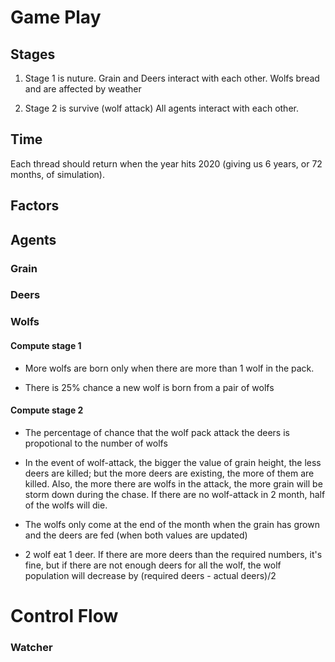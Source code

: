 # Game Play

## Stages

1. Stage 1 is nuture. Grain and Deers interact with each other. Wolfs bread and are affected by weather

2. Stage 2 is survive (wolf attack)
All agents interact with each other.

## Time

Each thread should return when the year hits 2020 (giving us 6 years, or 72 months, of simulation).

## Factors



## Agents



### Grain



### Deers



### Wolfs

#### Compute stage 1

* More wolfs are born only when there are more than 1 wolf in the pack.

* There is 25% chance a new wolf is born from a pair of wolfs

#### Compute stage 2

* The percentage of chance that the wolf pack attack the deers is propotional to the number of wolfs

* In the event of wolf-attack, the bigger the value of grain height, the less deers are killed; but the more deers are existing, the more of them are killed. Also, the more there are wolfs in the attack, the more grain will be storm down during the chase. If there are no wolf-attack in 2 month, half of the wolfs will die.

* The wolfs only come at the end of the month when the grain has grown and the deers are fed (when both values are updated)

* 2 wolf eat 1 deer. If there are more deers than the required numbers, it's fine, but if there are not enough deers for all the wolf, the wolf population will decrease by (required deers - actual deers)/2

# Control Flow


### Watcher
